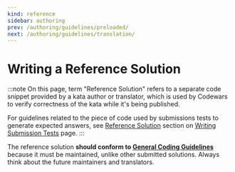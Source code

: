 ```yaml
---
kind: reference
sidebar: authoring
prev: /authoring/guidelines/preloaded/
next: /authoring/guidelines/translation/
---
```


# Writing a Reference Solution

:::note
On this page, term "Reference Solution" refers to a separate code snippet provided by a kata author or translator, which is used by Codewars to verify correctness of the kata while it's being published.

For guidelines related to the piece of code used by submissions tests to generate expected answers, see [Reference Solution][authoring-guidelines-tests-solution] section on [Writing Submission Tests][authoring-guidelines-tests] page.
:::

The reference solution **should conform to [General Coding Guidelines][authoring-guidelines-general-coding]** because it must be maintained, unlike other submitted solutions. Always think about the future maintainers and translators.

[authoring-guidelines-general-coding]: /authoring/guidelines/coding/
[authoring-guidelines-tests]: /authoring/guidelines/submission-tests/
[authoring-guidelines-tests-solution]: /authoring/guidelines/submission-tests/#reference-solution

